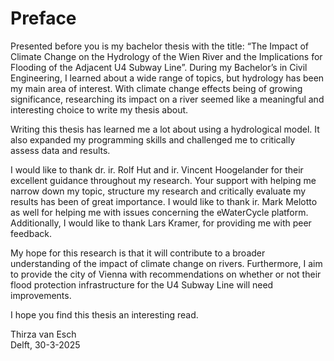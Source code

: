 # Preface

Presented before you is my bachelor thesis with the title: “The Impact of Climate Change on the Hydrology of the Wien River and the Implications for Flooding of the Adjacent U4 Subway Line”. During my Bachelor’s in Civil Engineering, I learned about a wide range of topics, but hydrology has been my main area of interest. With climate change effects being of growing significance, researching its impact on a river seemed like a meaningful and interesting choice to write my thesis about.

Writing this thesis has learned me a lot about using a hydrological model. It also expanded my programming skills and challenged me to critically assess data and results.

I would like to thank dr. ir. Rolf Hut and ir. Vincent Hoogelander for their excellent guidance throughout my research. Your support with helping me narrow down my topic, structure my research and critically evaluate my results has been of great importance. I would like to thank ir. Mark Melotto as well for helping me with issues concerning the eWaterCycle platform. Additionally, I would like to thank Lars Kramer, for providing me with peer feedback. 

My hope for this research is that it will contribute to a broader understanding of the impact of climate change on rivers. Furthermore, I aim to provide the city of Vienna with recommendations on whether or not their flood protection infrastructure for the U4 Subway Line will need improvements. 

I hope you find this thesis an interesting read.

Thirza van Esch\
Delft, 30-3-2025